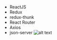 - ReactJS
- Redux
- redux-thunk
- React Router
- Axios
- json-server
![alt text](https://github.com/zyusifov02/react-pizza/blob/main/images/Screenshot_2.png?raw=true)
